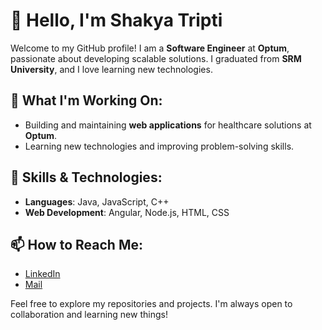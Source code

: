 # 👋 Hello, I'm Shakya Tripti

Welcome to my GitHub profile! I am a **Software Engineer** at **Optum**, passionate about developing scalable solutions. I graduated from **SRM University**, and I love learning new technologies.

## 🚀 What I'm Working On:
- Building and maintaining **web applications** for healthcare solutions at **Optum**.
- Learning new technologies and improving problem-solving skills.

## 🔧 Skills & Technologies:
- **Languages**: Java, JavaScript, C++
- **Web Development**: Angular, Node.js, HTML, CSS

## 📫 How to Reach Me:
- [LinkedIn](linkedin.com/in/shakya-tripti-422134207)
- [Mail](shakyatripti1308@gmail.com)

Feel free to explore my repositories and projects. I'm always open to collaboration and learning new things!



